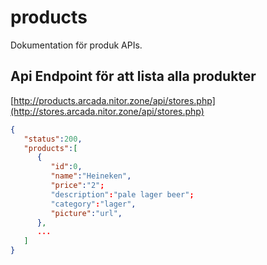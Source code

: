 # products

Dokumentation för produk APIs.


## Api Endpoint för att lista alla produkter

[http://products.arcada.nitor.zone/api/stores.php](http://stores.arcada.nitor.zone/api/stores.php)
```JSON
{  
   "status":200,
   "products":[  
      {  
         "id":0,
         "name":"Heineken",
         "price":"2";
         "description":"pale lager beer";
         "category":"lager",
         "picture":"url",
      },
      ...
   ]
}
```
